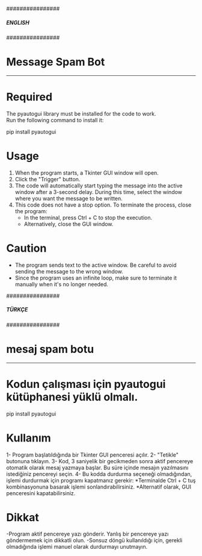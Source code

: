 ################
##### ENGLISH #####
################

# Message Spam Bot #
--------------------

# Required #
The pyautogui library must be installed for the code to work.  
Run the following command to install it:  

pip install pyautogui


# Usage #
1. When the program starts, a Tkinter GUI window will open.
2. Click the "Trigger" button.
3. The code will automatically start typing the message into the active window after a 3-second delay. During this time, select the window where you want the message to be written.
4. This code does not have a stop option. To terminate the process, close the program:
   - In the terminal, press Ctrl + C to stop the execution.
   - Alternatively, close the GUI window.

# Caution #
- The program sends text to the active window. Be careful to avoid sending the message to the wrong window.
- Since the program uses an infinite loop, make sure to terminate it manually when it's no longer needed.







################
##### TÜRKÇE ######
################

# mesaj spam botu #
-------------------

# Kodun çalışması için pyautogui kütüphanesi yüklü olmalı. #

pip install pyautogui


# Kullanım #
1- Program başlatıldığında bir Tkinter GUI penceresi açılır.
2- "Tetikle" butonuna tıklayın.
3- Kod, 3 saniyelik bir gecikmeden sonra aktif pencereye otomatik olarak mesaj yazmaya başlar. Bu süre içinde mesajın yazılmasını istediğiniz pencereyi seçin.
4- Bu kodda durdurma seçeneği olmadığından, işlemi durdurmak için programı kapatmanız gerekir:
        *Terminalde Ctrl + C tuş kombinasyonuna basarak işlemi sonlandırabilirsiniz.
        *Alternatif olarak, GUI penceresini kapatabilirsiniz.

# Dikkat #
-Program aktif pencereye yazı gönderir. Yanlış bir pencereye yazı göndermemek için dikkatli olun.
-Sonsuz döngü kullanıldığı için, gerekli olmadığında işlemi manuel olarak durdurmayı unutmayın.


